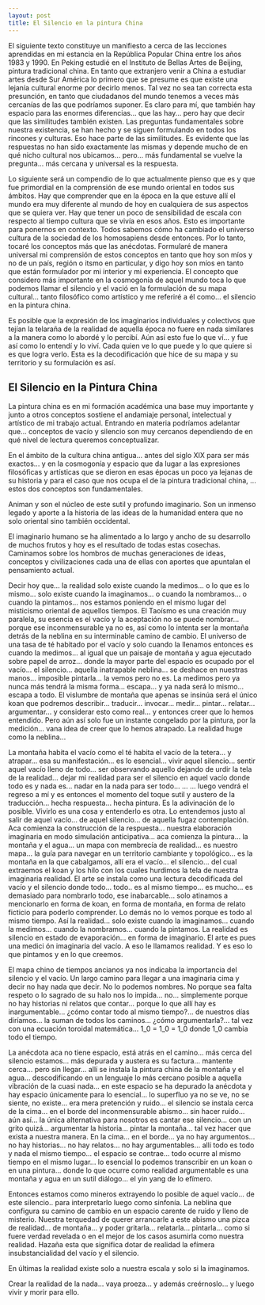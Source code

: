 ```yaml
---
layout: post
title: El Silencio en la pintura China
---
```


El siguiente texto constituye un manifiesto a cerca de las lecciones aprendidas en mi estancia en la República Popular China
entre los años 1983 y 1990. En Peking estudié en el Instituto de Bellas Artes de Beijing, pintura tradicional china. En tanto
que extranjero venir a China a estudiar artes desde Sur América lo primero que se presume es que existe una lejanía cultural
enorme por decirlo menos. Tal vez no sea tan correcta esta presunción, en tanto que ciudadanos del mundo tenemos a veces más
cercanías de las que podríamos suponer. Es claro para mí, que también hay espacio para las enormes diferencias... que las hay...
pero hay que decir que las similitudes también existen. Las preguntas fundamentales sobre nuestra existencia, se han hecho y se
siguen formulando en todos los rincones y culturas. Eso hace parte de las similitudes. Es evidente que las respuestas no han sido
exactamente las mismas y depende mucho de en qué nicho cultural nos ubicamos... pero... más fundamental se vuelve la pregunta...
más cercana y universal es la respuesta.

Lo siguiente será un compendio de lo que actualmente pienso que es y que fue primordial en la comprensión de ese mundo oriental
en todos sus ámbitos. Hay que comprender que en la época en la que estuve allí el mundo era muy diferente al mundo de hoy en
cualquiera de sus aspectos que se quiera ver. Hay que tener un poco de sensibilidad de escala con respecto al tiempo cultura que
se vivía en esos años. Esto es importante para ponernos en contexto. Todos sabemos cómo ha cambiado el universo cultura de la 
sociedad de los homosapiens desde entonces. Por lo tanto, tocaré los conceptos más que las anécdotas. Formularé de manera
universal mi comprensión de estos conceptos en tanto que hoy son míos y no de un país, región o itsmo en particular, y digo
hoy son míos en tanto que están formulador por mi interior y mi experiencia. El concepto que considero más importante en la 
cosmogonía de aquel mundo toca lo que podemos llamar el silencio y el vació en la formulación de su mapa cultural... tanto 
filosófico como artístico y me referiré a él como... el silencio en la pintura china.

Es posible que la expresión de los imaginarios individuales y colectivos que tejían la telaraña de la realidad de aquella época
no fuere en nada similares a la manera como lo abordé y lo percibí. Aún así esto fue lo que ví... y fue así como lo entendí y 
lo viví. Cada quien ve lo que puede y lo que quiere si es que logra verlo. Esta es la decodificación que hice de su mapa y su
territorio y su formulación es así.

## El Silencio en la Pintura China

La pintura china es en mi formación académica una base muy importante y junto a otros conceptos sostiene el andamiaje personal,
intelectual y artístico de mi trabajo actual. Entrando en materia podríamos adelantar que... conceptos de vacío y silencio
son muy cercanos dependiendo de en qué nivel de lectura queremos conceptualizar.

En el ámbito de la cultura china antigua... antes del siglo XIX para ser más exactos... y en la cosmogonía y espacio que da lugar
a las expresiones filosóficas y artísticas que se dieron en esas épocas un poco ya lejanas de su historia y para el caso que nos
ocupa el de la pintura tradicional china, ... estos dos conceptos son fundamentales.

Animan y son el núcleo de este sutil y profundo imaginario. Son un inmenso legado y aporte a la historia de las ideas de la
humanidad entera que no solo oriental sino también occidental.

El imaginario humano se ha alimentado a lo largo y ancho de su desarrollo de muchos frutos y hoy es el resultado de todas estas
cosechas. Caminamos sobre los hombros de muchas generaciones de ideas, conceptos y civilizaciones cada una de ellas con aportes
que apuntalan el pensamiento actual.

Decir hoy que... la realidad solo existe cuando la medimos... o lo que es lo mismo... solo existe cuando la imaginamos... o cuando
la nombramos... o cuando la pintamos... nos estamos poniendo en el mismo lugar del misticismo oriental de aquellos tiempos. El 
Taoísmo es una creación muy paralela, su esencia es el vacío y la aceptación no se puede nombrar... porque ese inconmensurable ya no
es, así como lo intenta ser la montaña detrás de la neblina en su interminable camino de cambio. El universo de una tasa de té 
habitado por el vacío y solo cuando la llenamos entonces es cuando la medimos... al igual que un paisaje de montaña y agua 
ejecutado sobre papel de arroz... donde la mayor parte del espacio es ocupado por el vacío... el silencio... aquella inatrapable
neblina... se deshace en nuestras manos... imposible pintarla... la vemos pero no es. La medimos pero ya nunca más tendrá la misma 
forma... escapa... y ya nada será lo mismo... escapa a todo. El vislumbre de montaña que apenas se insinúa será el único koan que
podremos describir... traducir... invocar... medir... pintar... relatar... argumentar... y considerar esto como real... y entonces
creer que lo hemos entendido. Pero aún así solo fue un instante congelado por la pintura, por la medición... vana idea de creer que
lo hemos atrapado. La realidad huge como la neblina...

La montaña habita el vacío como el té habita el vacío de la tetera... y atrapar... esa su manifestación... es lo esencial... vivir
aquel silencio... sentir aquel vacío lleno de todo... ser observando aquello dejando de urdir la tela de la realidad... dejar mi 
realidad para ser el silencio en aquel vacío donde todo es y nada es... nadar en la nada para ser todo... ... ... luego vendrá el
regreso a mí y es entonces el momento del toque sutil y austero de la traducción... hecha respuesta... hecha pintura. Es la 
adivinación de lo posible. Vivirlo es una cosa y entenderlo es otra. Lo entendemos justo al salir de aquel vacío... de aquel
silencio... de aquella fugaz contemplación. Aca comienza la construcción de la respuesta... nuestra elaboración imaginaria en
modo simulación anticipativa... aca comienza la pintura... la montaña y el agua... un mapa con membrecía de realidad... es 
nuestro mapa... la guía para navegar en un territorio cambiante y topológico... es la montaña en la que cabalgamos, allí era el
vacío... el silencio... del cual extraemos el koan y los hilo con los cuales hurdimos la tela de nuestra imaginaria realidad. El
arte se instala como una lectura decodificada del vacío y el silencio donde todo... todo.. es al mismo tiempo... es mucho... es
demasiado para nombrarlo todo, ese inabarcable... solo atinamos a mencionarlo en forma de koan, en forma de montaña, en forma de
relato ficticio para poderlo comprender. Lo demás no lo vemos porque es todo al mismo tiempo. Así la realidad... solo existe
cuando la imaginamos... cuando la medimos... cuando la nombramos... cuando la pintamos. La realidad es silencio en estado de 
evaporación... en forma de imaginario. El arte es pues una medici ón imaginaria del vacío. A eso le llamamos realidad. Y es eso
lo que pintamos y en lo que creemos.

El mapa chino de tiempos ancianos ya nos indicaba la importancia del silencio y el vacío. Un largo camino para llegar a una
imaginaria cima y decir no hay nada que decir. No lo podemos nombres. No porque sea falta respeto o lo sagrado de su halo nos
lo impida... no... simplemente porque no hay historias ni relatos que contar... porque lo que allí hay es inargumentable... ¿cómo 
contar todo al mismo tiempo?... de nuestros días diríamos... la suman de todos los caminos... ¿cómo argumentarla?... tal vez con
una ecuación toroidal matemática... 1_0 = 1_0 = 1_0 donde 1_0 cambia todo el tiempo.

La anécdota aca no tiene espacio, está atrás en el camino... más cerca del silencio estamos... más depurada y austera es su 
factura... mantente cerca... pero sin llegar... allí se instala la pintura china de la montaña y el agua... descodificando en 
un lenguaje lo más cercano posible a aquella vibración de la cuasi nada... en este espacio se ha depurado la anécdota y hay espacio
únicamente para lo esencial... lo superfluo ya no se ve, no se siente, no existe... era mera pretención y ruido... el silencio se
instala cerca de la cima... en el borde del inconmensurable abismo... sin hacer ruido... aún así... la única alternativa para
nosotros es cantar ese silencio... con un grito quizá... argumentar la historia... pintar la montaña... tal vez hacer que exista 
a nuestra manera. En la cima... en el borde... ya no hay argumentos... no hay historias... no hay relatos... no hay argumentables...
allí todo es todo y nada el mismo tiempo... el espacio se contrae... todo ocurre al mismo tiempo en el mismo lugar... lo esencial
lo podemos transcribir en un koan o en una pintura... donde lo que ocurre como realidad argumentable es una montaña y agua en un
sutil diálogo... el yin yang de lo efímero.

Entonces estamos como mineros extrayendo lo posible de aquel vacío... de este silencio.. para interpretarlo luego como sinfonía.
La neblina que configura su camino de cambio en un espacio carente de ruido y lleno de misterio. Nuestra terquedad de querer
arrancarle a este abismo una pizca de realidad... de montaña... y poder gritarla... relatarla... pintarla... como si fuere verdad
revelada o en el mejor de los casos asumirla como nuestra realidad. Hazaña esta que significa dotar de realidad la efímera
insubstancialidad del vacío y el silencio.

En últimas la realidad existe solo a nuestra escala y solo si la imaginamos.

Crear la realidad de la nada... vaya proeza... y además creérnoslo... y luego vivir y morir para ello.